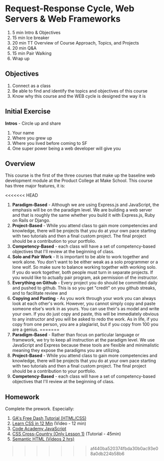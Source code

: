 # Request-Response Cycle, Web Servers & Web Frameworks

1. 5 min Intro & Objectives
1. 15 min Ice breaker
1. 20 min TT Overview of Course Approach, Topics, and Projects
1. 20 min Q&A
1. 15 min Pair Walking
1. Wrap up

## Objectives

1. Connect as a class
1. Be able to find and identify the topics and objectives of this course
1. Know why this course and the WEB cycle is designed the way it is

## Initial Exercise

**Intros** - Circle up and share
  1. Your name
  1. Where you grew up
  1. Where you lived before coming to SF
  1. One super power being a web developer will give you

## Overview

This course is the first of the three courses that make up the baseline web development module at the Product College at Make School. This course has three major features, it is:

<<<<<<< HEAD
1. **Paradigm-Based** - Although we are using Express.js and JavaScript, the emphasis will be on the paradigm level. We are building a web server and that is roughly the same whether you build it with Express.js, Ruby on Rails or Django.
1. **Project-Based** - While you attend class to gain more competencies and knowledge, there will be projects that you do at your own pace starting with two tutorials and then a final custom project. The final project should be a contribution to your portfolio.
1. **Competency-Based** - each class will have a set of competency-based objectives that I'll review at the beginning of class.
1. **Solo and Pair Work** - It is important to be able to work together and work alone. You don't want to be either weak as a solo programmer or a lone wolf. So make sure to balance working together with working solo. If you do work together, both people must turn in separate projects. If you would like to actually pair program, ask permission of the instructor.
1. **Everything on Github** - Every project you do should be committed daily and pushed to github. This is so you get "credit" on you github streaks, and to facilitate review and
1. **Copying and Pasting** - As you work through your work you can always look at each other's work. However, you cannot simply copy and paste someone else's work in as yours. You can use their's as model and write your own. If you do just copy and paste, this will be immediately obvious to any instructor and you will be asked to redo the work. As in life, if you copy from one person, you are a plagiarist, but if you copy from 100 you are a genius.
=======
1. **Paradigm-Based** - Rather than focus on particular language or framework, we try to keep all instruction at the paradigm level. We use JavaScript and Express because these tools are flexible and minimalistic meaning they expose the paradigms you are utilizing.
1. **Project-Based** - While you attend class to gain more competencies and knowledge, there will be projects that you do at your own pace starting with two tutorials and then a final custom project. The final project should be a contribution to your portfolio.
1. **Competency-Based** - each class will have a set of competency-based objectives that I'll review at the beginning of class.

## Homework

Complete the prework. Especially:

1. [GA's Free Dash Tutorial (HTML/CSS)](https://dash.generalassemb.ly/)
1. [Learn CSS in 12 Min](https://www.youtube.com/watch?v=0afZj1G0BIE) (Video - 12 min)
1. [Code Academy JavaScript](https://www.codecademy.com/learn/introduction-to-javascript)
1. [CSS Cross-Country (Only Lesson 1)](https://www.codeschool.com/courses/css-cross-country) (Tutorial - 45min)
1. [Semantic HTML (Videos 2 hrs)](https://www.youtube.com/playlist?list=PLWjCJDeWfDdc0Sp_DinOWnodw3KnWCwc1)
>>>>>>> af440ba520374fbda30b0ac93e08a0db224b58b6
